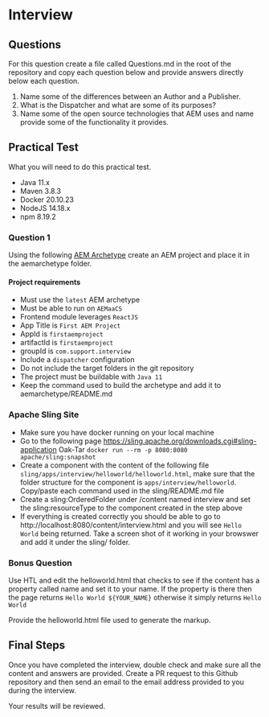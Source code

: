 # Interview

## Questions 

For this question create a file called Questions.md in the root of the repository and copy each question below and provide answers directly below each question.

1. Name some of the differences between an Author and a Publisher.
2. What is the Dispatcher and what are some of its purposes?
3. Name some of the open source technologies that AEM uses and name provide some of the functionality it provides.


## Practical Test

What you will need to do this practical test.

- Java 11.x
- Maven 3.8.3
- Docker 20.10.23
- NodeJS 14.18.x
- npm 8.19.2

### Question 1

Using the following [AEM Archetype](https://github.com/adobe/aem-project-archetype) create an AEM project and place it in the aemarchetype folder.

#### Project requirements

- Must use the `latest` AEM archetype
- Must be able to run on `AEMaaCS`
- Frontend module leverages `ReactJS`
- App Title is `First AEM Project`
- AppId is `firstaemproject`
- artifactId is `firstaemproject`
- groupId is `com.support.interview`
- Include a `dispatcher` configuration
- Do not include the target folders in the git repository
- The project must be buildable with `Java 11`
- Keep the command used to build the archetype and add it to aemarchetype/README.md

### Apache Sling Site

- Make sure you have docker running on your local machine
- Go to the following page https://sling.apache.org/downloads.cgi#sling-application Oak-Tar `docker run --rm -p 8080:8080 apache/sling:snapshot`
- Create a component with the content of the following file `sling/apps/interview/helloworld/helloworld.html`, make sure that the folder structure for the component is `apps/interview/helloworld`. Copy/paste each command used in the sling/README.md file
- Create a sling:OrderedFolder under /content named interview and set the sling:resourceType to the component created in the step above
- If everything is created correctly you should be able to go to http://localhost:8080/content/interview.html and you will see `Hello World` being returned. Take a screen shot of it working in your browswer and add it under the sling/ folder.

### Bonus Question

Use HTL and edit the helloworld.html that checks to see if the content has a property called name and set it to your name. If the property is there then the page returns `Hello World ${YOUR_NAME}` otherwise it simply returns `Hello World`

Provide the helloworld.html file used to generate the markup.

## Final Steps

Once you have completed the interview, double check and make sure all the content and answers are provided. Create a PR request to this Github repository and then send an email to the email address provided to you during the interview.

Your results will be reviewed.